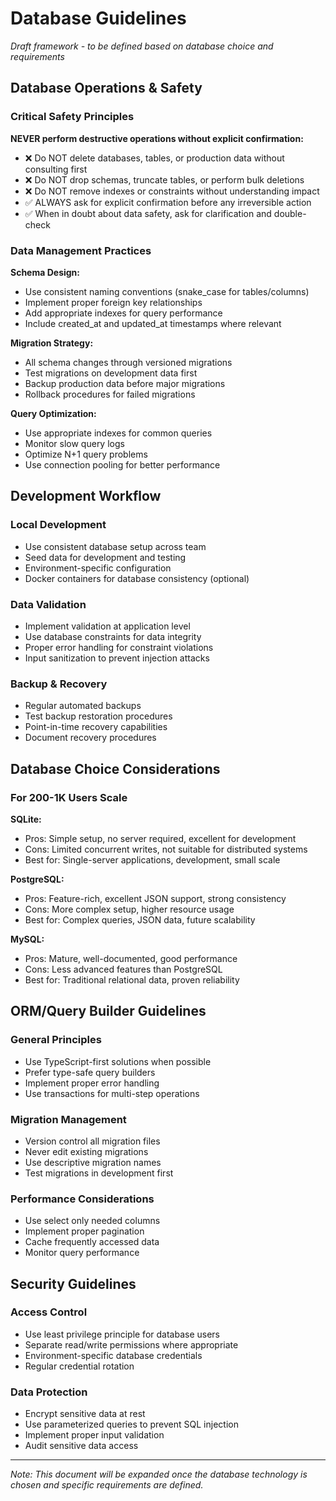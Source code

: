 # Database Guidelines

_Draft framework - to be defined based on database choice and requirements_

## Database Operations & Safety

### Critical Safety Principles

**NEVER perform destructive operations without explicit confirmation:**

- ❌ Do NOT delete databases, tables, or production data without consulting first
- ❌ Do NOT drop schemas, truncate tables, or perform bulk deletions
- ❌ Do NOT remove indexes or constraints without understanding impact
- ✅ ALWAYS ask for explicit confirmation before any irreversible action
- ✅ When in doubt about data safety, ask for clarification and double-check

### Data Management Practices

**Schema Design:**

- Use consistent naming conventions (snake_case for tables/columns)
- Implement proper foreign key relationships
- Add appropriate indexes for query performance
- Include created_at and updated_at timestamps where relevant

**Migration Strategy:**

- All schema changes through versioned migrations
- Test migrations on development data first
- Backup production data before major migrations
- Rollback procedures for failed migrations

**Query Optimization:**

- Use appropriate indexes for common queries
- Monitor slow query logs
- Optimize N+1 query problems
- Use connection pooling for better performance

## Development Workflow

### Local Development

- Use consistent database setup across team
- Seed data for development and testing
- Environment-specific configuration
- Docker containers for database consistency (optional)

### Data Validation

- Implement validation at application level
- Use database constraints for data integrity
- Proper error handling for constraint violations
- Input sanitization to prevent injection attacks

### Backup & Recovery

- Regular automated backups
- Test backup restoration procedures
- Point-in-time recovery capabilities
- Document recovery procedures

## Database Choice Considerations

### For 200-1K Users Scale

**SQLite:**

- Pros: Simple setup, no server required, excellent for development
- Cons: Limited concurrent writes, not suitable for distributed systems
- Best for: Single-server applications, development, small scale

**PostgreSQL:**

- Pros: Feature-rich, excellent JSON support, strong consistency
- Cons: More complex setup, higher resource usage
- Best for: Complex queries, JSON data, future scalability

**MySQL:**

- Pros: Mature, well-documented, good performance
- Cons: Less advanced features than PostgreSQL
- Best for: Traditional relational data, proven reliability

## ORM/Query Builder Guidelines

### General Principles

- Use TypeScript-first solutions when possible
- Prefer type-safe query builders
- Implement proper error handling
- Use transactions for multi-step operations

### Migration Management

- Version control all migration files
- Never edit existing migrations
- Use descriptive migration names
- Test migrations in development first

### Performance Considerations

- Use select only needed columns
- Implement proper pagination
- Cache frequently accessed data
- Monitor query performance

## Security Guidelines

### Access Control

- Use least privilege principle for database users
- Separate read/write permissions where appropriate
- Environment-specific database credentials
- Regular credential rotation

### Data Protection

- Encrypt sensitive data at rest
- Use parameterized queries to prevent SQL injection
- Implement proper input validation
- Audit sensitive data access

---

_Note: This document will be expanded once the database technology is chosen and specific requirements are defined._
